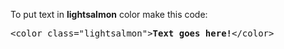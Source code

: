 To put text in <b>lightsalmon</b> color make this code:
<pre>&lt;color class="lightsalmon"&gt;<b>Text goes here!</b>&lt;/color&gt;</pre>
